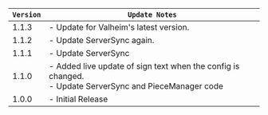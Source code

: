 | `Version` | `Update Notes`                                                                                               |
|-----------|--------------------------------------------------------------------------------------------------------------|
| 1.1.3     | - Update for Valheim's latest version.                                                                       |
| 1.1.2     | - Update ServerSync again.                                                                                   |
| 1.1.1     | - Update ServerSync                                                                                          |
| 1.1.0     | -  Added live update of sign text when the config is changed.<br/> - Update ServerSync and PieceManager code |
| 1.0.0     | - Initial Release                                                                                            |